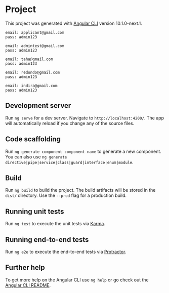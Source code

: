 




# Project

This project was generated with [Angular CLI](https://github.com/angular/angular-cli) version 10.1.0-next.1.



```
email: applicant@gmail.com
pass: admin123

email: admintest@gmail.com
pass: admin123

email: taha@gmail.com
pass: admin123

email: redondo@gmail.com
pass: admin123

email: indira@gmail.com
pass: admin123

```

## Development server

Run `ng serve` for a dev server. Navigate to `http://localhost:4200/`. The app will automatically reload if you change any of the source files.

## Code scaffolding

Run `ng generate component component-name` to generate a new component. You can also use `ng generate directive|pipe|service|class|guard|interface|enum|module`.

## Build

Run `ng build` to build the project. The build artifacts will be stored in the `dist/` directory. Use the `--prod` flag for a production build.

## Running unit tests

Run `ng test` to execute the unit tests via [Karma](https://karma-runner.github.io).

## Running end-to-end tests

Run `ng e2e` to execute the end-to-end tests via [Protractor](http://www.protractortest.org/).

## Further help

To get more help on the Angular CLI use `ng help` or go check out the [Angular CLI README](https://github.com/angular/angular-cli/blob/master/README.md).
